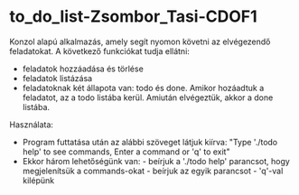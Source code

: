 # to_do_list-Zsombor_Tasi-CDOF1

Konzol alapú alkalmazás, amely segít nyomon követni az elvégezendő feladatokat. A következő funkciókat tudja ellátni: 
- feladatok hozzáadása és törlése
- feladatok listázása
- feladatoknak két állapota van: todo és done. Amikor hozáadtuk a feladatot, az a todo listába kerül. Amiután elvégeztük, akkor a done listába.

Használata:
- Program futtatása után az alábbi szöveget látjuk kiírva: "Type './todo help' to see commands, Enter a command or 'q' to exit"
- Ekkor három lehetőségünk van: - beírjuk a './todo help' parancsot, hogy megjelenítsük a commands-okat
                                - beírjuk az egyik parancsot
                                - 'q'-val kilépünk

